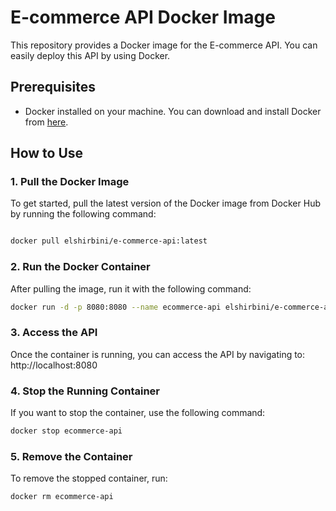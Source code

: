 # E-commerce API Docker Image

This repository provides a Docker image for the E-commerce API. You can easily deploy this API by using Docker.

## Prerequisites

- Docker installed on your machine. You can download and install Docker from [here](https://www.docker.com/get-started).

## How to Use

### 1. Pull the Docker Image

To get started, pull the latest version of the Docker image from Docker Hub by running the following command:

```bash

docker pull elshirbini/e-commerce-api:latest

```

### 2. Run the Docker Container

After pulling the image, run it with the following command:

```bash
docker run -d -p 8080:8080 --name ecommerce-api elshirbini/e-commerce-api:latest
```

### 3. Access the API

Once the container is running, you can access the API by navigating to: http://localhost:8080

### 4. Stop the Running Container

If you want to stop the container, use the following command:

```bash
docker stop ecommerce-api
```

### 5. Remove the Container

To remove the stopped container, run:

```bash
docker rm ecommerce-api
```

